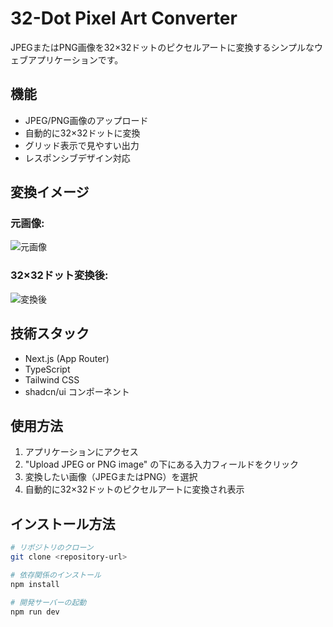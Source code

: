 # 32-Dot Pixel Art Converter

JPEGまたはPNG画像を32×32ドットのピクセルアートに変換するシンプルなウェブアプリケーションです。

## 機能

- JPEG/PNG画像のアップロード
- 自動的に32×32ドットに変換
- グリッド表示で見やすい出力
- レスポンシブデザイン対応

## 変換イメージ

### 元画像:
![元画像](https://hebbkx1anhila5yf.public.blob.vercel-storage.com/%E3%82%B9%E3%82%AF%E3%83%AA%E3%83%BC%E3%83%B3%E3%82%B7%E3%83%A7%E3%83%83%E3%83%88%202025-01-05%2019.03.28-5UmipnJvfP2qnbVYOHMheeQOuGCyG7.png)

### 32×32ドット変換後:
![変換後](https://hebbkx1anhila5yf.public.blob.vercel-storage.com/%E3%82%B9%E3%82%AF%E3%83%AA%E3%83%BC%E3%83%B3%E3%82%B7%E3%83%A7%E3%83%83%E3%83%88%202025-01-06%2010.31.53-IEOOxfK5MTteqv2TgoWCbaCyQDSlUY.png)

## 技術スタック

- Next.js (App Router)
- TypeScript
- Tailwind CSS
- shadcn/ui コンポーネント

## 使用方法

1. アプリケーションにアクセス
2. "Upload JPEG or PNG image" の下にある入力フィールドをクリック
3. 変換したい画像（JPEGまたはPNG）を選択
4. 自動的に32×32ドットのピクセルアートに変換され表示

## インストール方法

```bash
# リポジトリのクローン
git clone <repository-url>

# 依存関係のインストール
npm install

# 開発サーバーの起動
npm run dev
